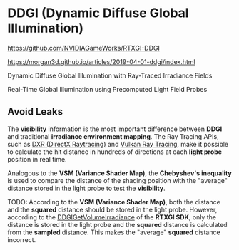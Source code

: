 # DDGI (Dynamic Diffuse Global Illumination)  

https://github.com/NVIDIAGameWorks/RTXGI-DDGI  

https://morgan3d.github.io/articles/2019-04-01-ddgi/index.html  

Dynamic Diffuse Global Illumination with Ray-Traced Irradiance Fields  

Real-Time Global Illumination using Precomputed Light Field Probes  

## Avoid Leaks  

The **visibility** information is the most important difference between **DDGI** and traditional **irradiance environment mapping**. The Ray Tracing APIs, such as [DXR (DirectX Raytracing)](https://microsoft.github.io/DirectX-Specs/d3d/Raytracing.html) and [Vulkan Ray Tracing](https://www.khronos.org/blog/ray-tracing-in-vulkan), make it possible to calculate the hit distance in hundreds of directions at each **light probe** position in real time.  

Analogous to the **VSM (Variance Shader Map)**, the **Chebyshev's inequality** is used to compare the distance of the shading position with the "average" distance stored in the light probe to test the **visibility**.  

TODO: According to the **VSM (Variance Shader Map)**, both the distance and the **squared** distance should be stored in the light probe. However, according to the [DDGIGetVolumeIrradiance](https://github.com/NVIDIAGameWorks/RTXGI-DDGI/blob/main/rtxgi-sdk/shaders/ddgi/Irradiance.hlsl#L65) of the **RTXGI SDK**, only the distance is stored in the light probe and the **squared** distance is calculated from the **sampled** distance. This makes the "average" **squared** distance incorrect.  
